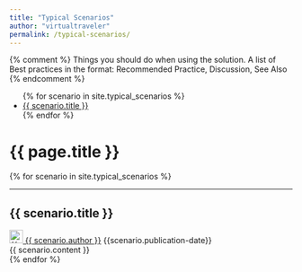 ```yaml
---
title: "Typical Scenarios"
author: "virtualtraveler"
permalink: /typical-scenarios/
---
```


{% comment %}
    Things you should do when using the solution. A list of Best practices in the format: Recommended Practice, Discussion, See Also
{% endcomment %}

<div class="article-index">
<ul>
    {% for scenario in site.typical_scenarios %}
        <li>
            <a href="#{{ scenario.id }}">{{ scenario.title }}</a>
        </li>
    {% endfor %}
</ul>
</div>


# {{ page.title }}

{% for scenario in site.typical_scenarios %}
<article>
  <hr>
  <h2 id="{{scenario.id}}">{{ scenario.title }}</h2>
  <div class="article-meta">
      <a href="{{ page.github-url }}{{ scenario.author }}" class="post-author">
          <img src="{{ page.github-url }}{{ scenario.author }}.png" class="avatar" alt="{{ scenario.author }} avatar" width="24" height="24">
          {{ scenario.author }}</a>	
      <span class="date">{{scenario.publication-date}}</span>
  </div>
  <div class="article-content">
      {{ scenario.content }}
  </div>
</article>
{% endfor %}